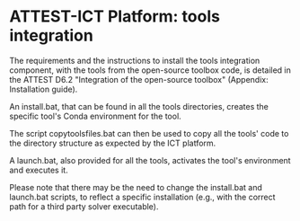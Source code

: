 # ATTEST-ICT Platform: tools integration

The requirements and the instructions to install the tools integration component, with the tools from the open-source toolbox code, is detailed in the ATTEST D6.2 "Integration of the open-source toolbox" (Appendix: Installation guide).

An install.bat, that can be found in all the tools directories, creates the specific tool's Conda environment for the tool.

The script copytoolsfiles.bat can then be used to copy all the tools' code to the directory structure as expected by the ICT platform.

A launch.bat, also provided for all the tools, activates the tool's environment and executes it. 

Please note that there may be the need to change the install.bat and launch.bat scripts, to reflect a specific installation (e.g., with the correct path for a third party solver executable).
